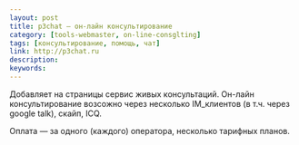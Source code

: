 ```yaml
---
layout: post
title: p3chat — он-лайн консультирование
category: [tools-webmaster, on-line-consglting]
tags: [консультирование, помощь, чат]
link: http://p3chat.ru
description:
keywords:
---
```


<p>Добавляет на страницы сервис живых консультаций. Он-лайн консультирование возсожно через несколько IM_клиентов (в т.ч. через google talk), скайп, IСQ.</p>
<p>Оплата — за одного (каждого) оператора, несколько тарифных планов.</p>
